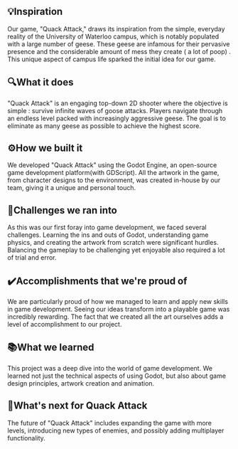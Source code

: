 ## 💡Inspiration
Our game, "Quack Attack," draws its inspiration from the simple, everyday reality of the University of Waterloo campus, which is notably populated with a large number of geese. These geese are infamous for their pervasive presence and the considerable amount of mess they create ( a lot of poop) . This unique aspect of campus life sparked the initial idea for our game.

## 🔍What it does
"Quack Attack" is an engaging top-down 2D shooter where the objective is simple : survive infinite waves of goose attacks. Players navigate through an endless level packed with increasingly aggressive geese. The goal is to eliminate as many geese as possible to achieve the highest score.

## ⚙️How we built it
We developed "Quack Attack" using the Godot Engine, an open-source game development platform(with GDScript). All the artwork in the game, from character designs to the environment, was created in-house by our team, giving it a unique and personal touch.

## 🚧Challenges we ran into
As this was our first foray into game development, we faced several challenges. Learning the ins and outs of Godot, understanding game physics, and creating the artwork from scratch were significant hurdles. Balancing the gameplay to be challenging yet enjoyable also required a lot of trial and error.

## ✔️Accomplishments that we're proud of
We are particularly proud of how we managed to learn and apply new skills in game development. Seeing our ideas transform into a playable game was incredibly rewarding. The fact that we created all the art ourselves adds a level of accomplishment to our project.

## 📚What we learned
This project was a deep dive into the world of game development. We learned not just the technical aspects of using Godot, but also about game design principles, artwork creation and animation.

## 🔭What's next for Quack Attack
The future of "Quack Attack" includes expanding the game with more levels, introducing new types of enemies, and possibly adding multiplayer functionality. 
